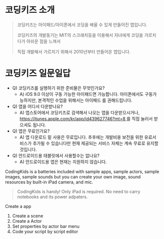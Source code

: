 # 코딩키즈 소개

> 코딩키즈는 아이패드/아이폰에서 코딩을 배울 수 있게 만들어진 앱입니다.
>
> 코딩키즈의 개발동기는 MIT의 스크래치등을 이용해서 자녀에게 코딩을 가르치다가 아쉬운 점을 느껴서
>
> 직접 개발해서 가르치기 위해서 2010년부터  만들어온  앱입니다.

# 코딩키즈 일문일답

* Q\) 코딩키즈를 실행하기 위한 준비물은 무엇인가요?
  * A\) iOS 9.0  이상이 구동 가능한 아이패드면 가능합니다. 아이폰에서도 구동가능하지만, 본격적인 수업을 위해서는 아이패드 를 권해드립니다.
* Q\) 앱을 어디서 다운받나요?
  * A\) 앱스토어에서 코딩키즈로 검색해서 나오는  앱을 다운받으시거나, [https://itunes.apple.com/kr/app/id439627746?mt=8 ](https://itunes.apple.com/kr/app/id439627746?mt=8 )를 직접 눌러서 받으셔도 됩니다.
* Q\) 앱은 무료인가요?
  * A\) 앱 다운로드 밑 사용은 무료입니다. 추후에는 개발비용 보전을 위한 유료서비스가 추가될 수 있습니다만 현재 제공되는 서비스 자체는 계속 무료로 유지할 것입니다.
* Q\) 안드로이드용 태블릿에서 사용할수는 없나요?
  * A\) 안드로이드용 앱은 현재는 지원하지 않습니다.

CodingKids is a batteries included with sample apps, sample actors, sample images, sample sounds but you can create your own image, sound resources by built-in iPad camera, and mic.

> CodingKids is handy! Only iPad is required. No need to carry notebooks and its power adpaters.

Create a app

1. Create a scene
2. Create a Actor
3. Set properties by actor bar menu
4. Code your script by script editor



